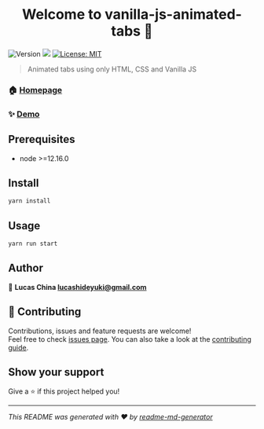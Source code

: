 <h1 align="center">Welcome to vanilla-js-animated-tabs 👋</h1>
<p>
  <img alt="Version" src="https://img.shields.io/badge/version-1.0.0-blue.svg?cacheSeconds=2592000" />
  <img src="https://img.shields.io/badge/node-%3E%3D12.16.0-blue.svg" />
  <a href="#" target="_blank">
    <img alt="License: MIT" src="https://img.shields.io/badge/License-MIT-yellow.svg" />
  </a>
</p>

> Animated tabs using only HTML, CSS and Vanilla JS

### 🏠 [Homepage](https://github.com/hideyuk1/vanilla-js-animated-tabs)
### ✨ [Demo](https://hideyuk1.github.io/vanilla-js-animated-tabs/)


## Prerequisites

- node >=12.16.0

## Install

```sh
yarn install
```

## Usage

```sh
yarn run start
```

## Author

👤 **Lucas China lucashideyuki@gmail.com**


## 🤝 Contributing

Contributions, issues and feature requests are welcome!<br />Feel free to check [issues page](https://github.com/hideyuk1/vanilla-js-animated-tabs/issues). You can also take a look at the [contributing guide](git@github.com:hideyuk1/css-loaders/blob/master/CONTRIBUTING.md).

## Show your support

Give a ⭐️ if this project helped you!

***
_This README was generated with ❤️ by [readme-md-generator](https://github.com/kefranabg/readme-md-generator)_